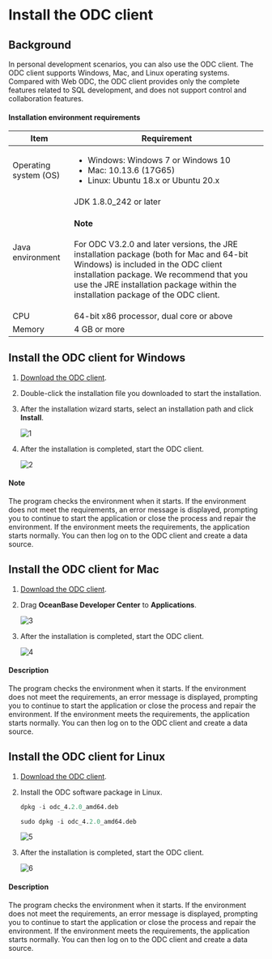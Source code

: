 # Install the ODC client

## Background

In personal development scenarios, you can also use the ODC client. The ODC client supports Windows, Mac, and Linux operating systems. Compared with Web ODC, the ODC client provides only the complete features related to SQL development, and does not support control and collaboration features.

#### Installation environment requirements

| Item | Requirement |
|---------|---------|
| Operating system (OS) | <ul><li>Windows: Windows 7 or Windows 10 </li><li>Mac: 10.13.6 (17G65) </li><li>Linux: Ubuntu 18.x or Ubuntu 20.x </li></ul> |
| Java environment | JDK 1.8.0_242 or later <main id="notice" type='explain'><h4>Note</h4><p>For ODC V3.2.0 and later versions, the JRE installation package (both for Mac and 64-bit Windows) is included in the ODC client installation package. We recommend that you use the JRE installation package within the installation package of the ODC client. </p> |
| CPU | 64-bit x86 processor, dual core or above  |
| Memory | 4 GB or more  |

## Install the ODC client for Windows

1. [Download the ODC client](https://help.aliyun.com/document_detail/212816.html?spm=a2c4g.211469.0.0.674522f85TO4Hs).

2. Double-click the installation file you downloaded to start the installation.

3. After the installation wizard starts, select an installation path and click **Install**.

   ![1](https://obbusiness-private.oss-cn-shanghai.aliyuncs.com/doc/img/odc/420/quickstart/clientodc/install/1-EN.png)

4. After the installation is completed, start the ODC client.

   ![2](https://obbusiness-private.oss-cn-shanghai.aliyuncs.com/doc/img/odc/420/quickstart/clientodc/install/2-EN.png)

<main id="notice" type='explain'>
     <h4>Note</h4>
     <p>The program checks the environment when it starts. If the environment does not meet the requirements, an error message is displayed, prompting you to continue to start the application or close the process and repair the environment. If the environment meets the requirements, the application starts normally. You can then log on to the ODC client and create a data source. </p>
   </main>

## Install the ODC client for Mac

1. [Download the ODC client](https://help.aliyun.com/document_detail/212816.html?spm=a2c4g.211469.0.0.674522f85TO4Hs).

2. Drag **OceanBase Developer Center** to **Applications**.

   ![3](https://obbusiness-private.oss-cn-shanghai.aliyuncs.com/doc/img/odc/420/quickstart/clientodc/install/3.0.png)

3. After the installation is completed, start the ODC client.

   ![4](https://obbusiness-private.oss-cn-shanghai.aliyuncs.com/doc/img/odc/420/quickstart/clientodc/install/2-EN.png)

<main id="notice" type='explain'>
     <h4>Description</h4>
     <p>The program checks the environment when it starts. If the environment does not meet the requirements, an error message is displayed, prompting you to continue to start the application or close the process and repair the environment. If the environment meets the requirements, the application starts normally. You can then log on to the ODC client and create a data source. </p>
   </main>

## Install the ODC client for Linux

1. [Download the ODC client](https://help.aliyun.com/document_detail/212816.html?spm=a2c4g.211469.0.0.674522f85TO4Hs).

2. Install the ODC software package in Linux.

   ```sql
   dpkg -i odc_4.2.0_amd64.deb

   sudo dpkg -i odc_4.2.0_amd64.deb
   ```

   ![5](https://obbusiness-private.oss-cn-shanghai.aliyuncs.com/doc/img/odc/420/quickstart/clientodc/install/4.png)

3. After the installation is completed, start the ODC client.

   ![6](https://obbusiness-private.oss-cn-shanghai.aliyuncs.com/doc/img/odc/420/quickstart/clientodc/install/5-EN.png)

<main id="notice" type='explain'>
     <h4>Description</h4>
     <p>The program checks the environment when it starts. If the environment does not meet the requirements, an error message is displayed, prompting you to continue to start the application or close the process and repair the environment. If the environment meets the requirements, the application starts normally. You can then log on to the ODC client and create a data source. </p>
   </main>